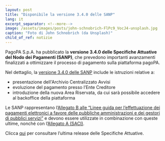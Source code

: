 ```yaml
---
layout: post
title: "Disponibile la versione 3.4.0 delle SANP"
lang: it
excerpt_separator: <!--more-->
image: /assets/images/posts/john-schnobrich-FlPc9_VocJ4-unsplash.jpg
caption: "Foto di John Schnobrich (da Unsplash)"
child_of_ref: notizie
---
```


PagoPA S.p.A. ha pubblicato la **versione 3.4.0 delle Specifiche Attuative del Nodo dei Pagamenti (SANP)**, che prevedono importanti avanzamenti finalizzati a ottimizzare il processo di pagamento sulla piattaforma pagoPA.

<!--more-->

Nel dettaglio, la [versione 3.4.0 delle SANP](https://developer.pagopa.it/pago-pa/guides/sanp/3.4.0) include le istruzioni relative a:

- presentazione dell'Archivio Centralizzato Avvisi
- evoluzione del pagamento presso l’Ente Creditore
- introduzione della nuova Area Riservata, da cui sarà possibile accedere al backoffice della piattaforma

Le SANP rappresentano l’[Allegato B alle “Linee guida per l’effettuazione dei pagamenti elettronici a favore delle pubbliche amministrazioni e dei gestori di pubblici servizi”](https://www.gazzettaufficiale.it/eli/id/2018/07/03/18A04494/sg) e devono essere utilizzate in combinazione con queste ultime, nonché con l’[Allegato A (SACI)](https://developer.pagopa.it/pago-pa/guides/saci).

Clicca [qui](https://developer.pagopa.it/pago-pa/guides) per consultare l’ultima release delle Specifiche Attuative.


